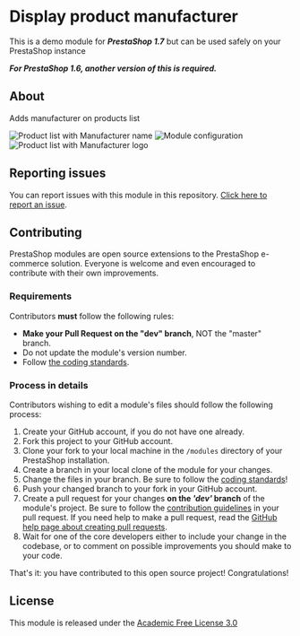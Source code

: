 # Display product manufacturer

This is a demo module for ***PrestaShop 1.7*** but can be used safely on your PrestaShop instance

***For PrestaShop 1.6, another version of this is required.***

## About

Adds manufacturer on products list

![Product list with Manufacturer name](https://user-images.githubusercontent.com/5262628/58573778-ba7f5100-823e-11e9-9d85-6f08784a1c2a.png)
![Module configuration](https://user-images.githubusercontent.com/5262628/58557976-f22ad080-821f-11e9-9525-cdc35aa230ca.png)
![Product list with Manufacturer logo](https://user-images.githubusercontent.com/5262628/58573774-b81cf700-823e-11e9-81b1-f9cab0f887b4.png)

## Reporting issues

You can report issues with this module in this repository. [Click here to report an issue][report-issue]. 

## Contributing

PrestaShop modules are open source extensions to the PrestaShop e-commerce solution. Everyone is welcome and even encouraged to contribute with their own improvements.

### Requirements

Contributors **must** follow the following rules:

* **Make your Pull Request on the "dev" branch**, NOT the "master" branch.
* Do not update the module's version number.
* Follow [the coding standards][1].

### Process in details

Contributors wishing to edit a module's files should follow the following process:

1. Create your GitHub account, if you do not have one already.
2. Fork this project to your GitHub account.
3. Clone your fork to your local machine in the ```/modules``` directory of your PrestaShop installation.
4. Create a branch in your local clone of the module for your changes.
5. Change the files in your branch. Be sure to follow the [coding standards][1]!
6. Push your changed branch to your fork in your GitHub account.
7. Create a pull request for your changes **on the _'dev'_ branch** of the module's project. Be sure to follow the [contribution guidelines][2] in your pull request. If you need help to make a pull request, read the [GitHub help page about creating pull requests][3].
8. Wait for one of the core developers either to include your change in the codebase, or to comment on possible improvements you should make to your code.

That's it: you have contributed to this open source project! Congratulations!

## License

This module is released under the [Academic Free License 3.0][AFL-3.0] 

[report-issue]: https://github.com/Matt75/displayproductmanufacturer/issues/new
[1]: https://devdocs.prestashop.com/1.7/development/coding-standards/
[2]: https://devdocs.prestashop.com/1.7/contribute/contribution-guidelines/
[3]: https://help.github.com/articles/using-pull-requests
[AFL-3.0]: https://opensource.org/licenses/AFL-3.0
